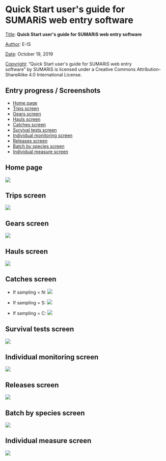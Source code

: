 # Quick Start user's guide for SUMARiS web entry software

<u>Title</u>:	 <b>Quick Start user's guide for SUMARiS web entry software</b> 

<u>Author</u>: E-IS	

<u>Date</u>:	October 19, 2019 

<u>Copyright</u>: ”Quick Start user's guide for SUMARiS web entry software” by SUMARiS is licensed under a Creative Commons Attribution-ShareAlike 4.0 International License.


## Entry progress / Screenshots

 - [Home page](#home_page)
 - [Trips screen](#trips_screen)
 - [Gears screen](#gears_screen)
 - [Hauls screen](#hauls_screen)
 - [Catches screen](#catches_screen)
 - [Survival tests screen](#survival_tests_screen)
 - [Individual monitoring screen](#individual_monitoring_screen)
 - [Releases screen](#releases_screen)
 - [Batch by species screen](#batch_by_species_screen)
 - [Individual measure screen](#individual_measure_screen)

## Home page

![](./home-page.png)

## Trips screen

![](./trips-screen.png)

## Gears screen

![](./gears-screen.png)

## Hauls screen

![](./hauls-screen.png)

## Catches screen

- If sampling = N:
![](./catchs-n-screen.png)

- If sampling = S:
![](./catchs-s-screen.png)

- If sampling = C:
![](./catchs-c-screen.png)

## Survival tests screen

![](./survival-tests-screen.png)

## Individual monitoring screen

![](./individual-monitoring-screen.png)

## Releases screen

![](./releases-screen.png)

## Batch by species screen

![](./batch-by-species-screen.png)

## Individual measure screen

![](./individual-measure-screen.png)
